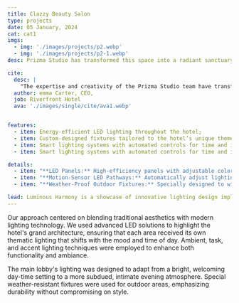 ```yaml
---
title: Clazzy Beauty Salon
type: projects
date: 05 January, 2024
cat: cat1
imgs: 
  - img: './images/projects/p2.webp'
  - img: './images/projects/p2-1.webp'
desc: Prizma Studio has transformed this space into a radiant sanctuary where beauty thrives and clients are enveloped in an atmosphere of luxury and relaxation. From the gentle glow of the ceiling fixtures to the subtle warmth of the table lamps, every element of this project has been curated to enhance the salon experience and leave a lasting impression on all who enter.

cite:
  desc: |
    "The expertise and creativity of the Prizma Studio team have transformed our hotel into a beacon of luxury and comfort. Their attention to detail and innovative use of space and light have significantly enhanced both the guest experience and our brand's aesthetic appeal."
  author: emma Carter, CEO,
  job: Riverfront Hotel
  ava: './images/single/cite/ava1.webp'


features:
  - item: Energy-efficient LED lighting throughout the hotel;
  - item: Custom-designed fixtures tailored to the hotel’s unique themes;
  - item: Smart lighting systems with automated controls for time and intensity;
  - item: Smart lighting systems with automated controls for time and intensity;

details:
  - item: "**LED Panels:** High-efficiency panels with adjustable color temperatures ranging from 2700K to 6500K;"
  - item: "**Motion-Sensor LED Pathways:** Automatically adjust lighting based on occupancy, reducing energy usage by up to 40%;"
  - item: "**Weather-Proof Outdoor Fixtures:** Specially designed to withstand extreme weather, ensuring durability and consistent performance;"

lead: Luminous Harmony is a showcase of innovative lighting design implemented at the prestigious Riverfront Hotel in Chicago. This project was designed to create an ambiance that complements the luxurious interior while enhancing the architectural features of the hotel.
---
```


Our approach centered on blending traditional aesthetics with modern lighting technology. We used advanced LED solutions to highlight the hotel's grand architecture, ensuring that each area received its own thematic lighting that shifts with the mood and time of day. Ambient, task, and accent lighting techniques were employed to enhance both functionality and ambiance.

The main lobby's lighting was designed to adapt from a bright, welcoming day-time setting to a more subdued, intimate evening atmosphere. Special weather-resistant fixtures were used for outdoor areas, emphasizing durability without compromising on style.
